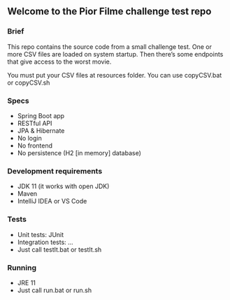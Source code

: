 ## Welcome to the Pior Filme challenge test repo ##

### Brief ###
This repo contains the source code from a small challenge test. One or more CSV files are loaded on system startup. Then there’s some endpoints that give access to the worst movie.

You must put your CSV files at resources folder. You can use copyCSV.bat or copyCSV.sh

### Specs ###
- Spring Boot app
- RESTful API
- JPA & Hibernate
- No login
- No frontend
- No persistence (H2 [in memory] database)

### Development requirements ###
- JDK 11 (it works with open JDK)
- Maven
- IntelliJ IDEA or VS Code 

### Tests ###
- Unit tests: JUnit
- Integration tests: ... 
- Just call testIt.bat or testIt.sh

### Running ###
- JRE 11
- Just call run.bat or run.sh
